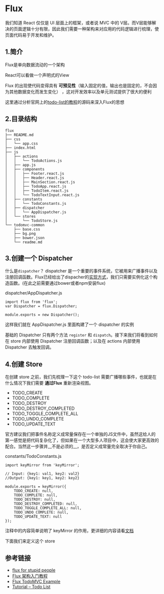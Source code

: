 # Flux

我们知道 React 仅仅是 UI 层面上的框架，或者说 MVC 中的 V层。而V层能够解决的页面逻辑十分有限，因此我们需要一种架构来对应用的代码逻辑进行梳理，使页面代码易于开发和维护。

## 1.简介

Flux是单向数据流动的一个架构

React可以看做一个声明式的View

Flux 的出现使代码变得具有 __可预见性__（输入固定的值，输出也是固定的，不会因为其他数据变化而发生变化） ，这对开发效率以及单元测试提供了很大的便利

这里通过分析官网上的[todo-list的教程](http://facebook.github.io/flux/docs/todo-list.html#content)的源码来深入Flux的思想

## 2.目录结构

    flux
    ├── README.md
    ├── css
    │   └── app.css
    ├── index.html
    ├── js
    │   ├── actions
    │   │   └── TodoActions.js
    │   ├── app.js
    │   ├── components
    │   │   ├── Footer.react.js
    │   │   ├── Header.react.js
    │   │   ├── MainSection.react.js
    │   │   ├── TodoApp.react.js
    │   │   ├── TodoItem.react.js
    │   │   └── TodoTextInput.react.js
    │   ├── constants
    │   │   └── TodoConstants.js
    │   ├── dispatcher
    │   │   └── AppDispatcher.js
    │   └── stores
    │       └── TodoStore.js
    └── todomvc-common
        ├── base.css
        ├── bg.png
        ├── bower.json
        └── readme.md


## 3.创建一个 __Dispatcher__

什么是`dispatcher`？
dispatcher 是一个重要的事件系统，它被用来广播事件以及注册回调函数。Flux已经给出了dispacher的[实现方式](http://facebook.github.io/flux/docs/todo-list.html#creating-a-dispatcher)，我们只需要实例化这个构造函数。(在此之前需要通过bower或者npm安装flux)

dispatcher/AppDispatcher.js

    import flux from 'flux';
    var Dispatcher = flux.Dispatcher;

    module.exports = new Dispatcher();

这样我们就在 AppDispatcher.js 里面构建了一个 dispatcher 的实例

基础的 Dispatcher 只有两个方法 `register` 和 `dispatch`。接下来我们将看到如何在 store 内部使用 Dispatcher 注册回调函数；以及在 actions 内部使用 Dispatcher 去触发回调。

## 4.创建 __Store__

在创建 store 之前，我们先梳理一下这个 todo-list 需要广播哪些事件，也就是在什么情况下我们需要 __通过Flux__ 重新渲染视图。

- TODO_CREATE
- TODO_COMPLETE
- TODO_DESTROY
- TODO_DESTROY_COMPLETED
- TODO_TOGGLE_COMPLETE_ALL
- TODO_UNDO_COMPLETE
- TODO_UPDATE_TEXT

官方建议我们把事件名称定义成常量保存在一个单独的JS文件中，虽然这给人的第一感觉是把代码复杂化了，但如果在一个大型多人项目中，这会使大家更高效的配合。当然这一步骤并__不是必须的__，是否定义成常量完全取决于你自己。

constants/TodoConstants.js

    import keyMirror from 'keyMirror';

    // Input: {key1: val1, key2: val2}
    //Output: {key1: key1, key2: key2}

    module.exports = keyMirror({
        TODO_CREATE: null,
        TODO_COMPLETE: null,
        TODO_DESTROY: null,
        TODO_DESTROY_COMPLETED: null,
        TODO_TOGGLE_COMPLETE_ALL: null,
        TODO_UNDO_COMPLETE: null,
        TODO_UPDATE_TEXT: null
    });

注释中的内容简单说明了 keyMirror 的作用，更详细的内容请看[文档](https://www.npmjs.com/package/keymirror)

下面我们来定义这个 store



## 参考链接

- [flux for stupid people](http://blog.andrewray.me/flux-for-stupid-people/)
- [Flux 架构入门教程](http://www.ruanyifeng.com/blog/2016/01/flux.html)
- [Flux TodoMVC Example](https://github.com/facebook/flux/tree/master/examples/flux-todomvc)
- [Tutorial – Todo List](http://facebook.github.io/flux/docs/todo-list.html#content)
